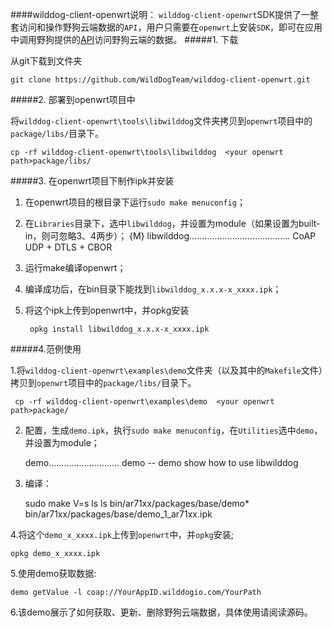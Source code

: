 
####wilddog-client-openwrt说明：
`wilddog-client-openwrt`SDK提供了一整套访问和操作野狗云端数据的`API`，用户只需要在`openwrt`上安装`SDK`，即可在应用中调用野狗提供的[API](https://z.wilddog.com/device/quickstart)访问野狗云端的数据。
#####1. 下载

从git下载到文件夹

	git clone https://github.com/WildDogTeam/wilddog-client-openwrt.git

#####2. 部署到openwrt项目中

将`wilddog-client-openwrt\tools\libwilddog`文件夹拷贝到`openwrt`项目中的`package/libs/`目录下。

	cp -rf wilddog-client-openwrt\tools\libwilddog  <your openwrt path>package/libs/

#####3. 在openwrt项目下制作ipk并安装

1. 在openwrt项目的根目录下运行`sudo make menuconfig`；

2. 在`Libraries`目录下，选中`libwilddog`，并设置为module（如果设置为built-in，则可忽略3、4两步）；
	{M} libwilddog........................................ CoAP UDP + DTLS + CBOR

3. 运行make编译openwrt；

4. 编译成功后，在bin目录下能找到`libwilddog_x.x.x-x_xxxx.ipk`；

5. 将这个ipk上传到openwrt中，并opkg安装

		opkg install libwilddog_x.x.x-x_xxxx.ipk


#####4.范例使用

1.将`wilddog-client-openwrt\examples\demo`文件夹（以及其中的`Makefile`文件）拷贝到`openwrt`项目中的`package/libs/`目录下。

	 cp -rf wilddog-client-openwrt\examples\demo  <your openwrt path>package/

2. 配置，生成`demo.ipk`，执行`sudo make menuconfig`，在`Utilities`选中`demo`，并设置为module；

	<M> demo............................ demo -- demo show how to use libwilddog 

3. 编译：

	sudo make V=s
	ls ls bin/ar71xx/packages/base/demo*
	bin/ar71xx/packages/base/demo_1_ar71xx.ipk 

4.将这个`demo_x_xxxx.ipk`上传到`openwrt`中，并`opkg`安装;

	opkg demo_x_xxxx.ipk

5.使用demo获取数据:

	demo getValue -l coap://YourAppID.wilddogio.com/YourPath 

6.该demo展示了如何获取、更新、删除野狗云端数据，具体使用请阅读源码。
	 		